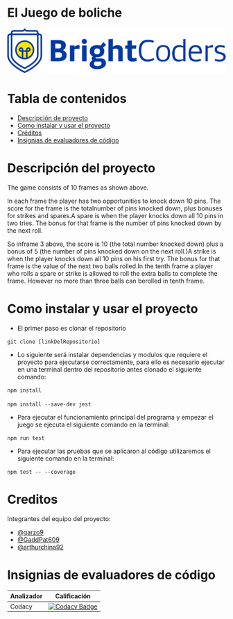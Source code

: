 # El Juego de boliche
![BrightCoders Logo](img/logo.png)

# Tabla de contenidos
  - [Descripción de proyecto](#descripción-del-proyecto)
  - [Como instalar y usar el proyecto](#como-instalar-y-usar-el-proyecto)
  - [Créditos](#creditos)
  - [Insignias de evaluadores de código](#insignias-de-evaluadores-de-código)

# Descripción del proyecto
The game consists of 10 frames as shown above. 

In each frame the player has two opportunities to knock down 10 pins. The score for the frame is the totalnumber of pins knocked down, plus bonuses for strikes and spares.A spare is when the player knocks down all 10 pins in two tries. The bonus for that frame is the number of pins knocked down by the next roll. 

So inframe 3 above, the score is 10 (the total number knocked down) plus a bonus of 5 (the number of pins knocked down on the next roll.)A strike is when the player knocks down all 10 pins on his first try. The bonus for that frame is the value of the next two balls rolled.In the tenth frame a player who rolls a spare or strike is allowed to roll the extra balls to complete the frame. However no more than three balls can berolled in tenth frame.

# Como instalar y usar el proyecto
- El primer paso es clonar el repositorio
``` 
git clone [linkDelRepositorio] 
```

- Lo siguiente será instalar dependencias y modulos que requiere el proyecto para ejecutarse correctamente, para ello es necesario ejecutar en una terminal dentro del repositorio antes clonado el siguiente comando:
```
npm install

npm install --save-dev jest

```

- Para ejecutar el funcionamiento principal del programa y empezar el juego se ejecuta el siguiente comando en la terminal:
``` 
npm run test
```

- Para ejecutar las pruebas que se aplicaron al código utilizaremos el siguiente comando en la terminal:
``` 
npm test -- --coverage
```

# Creditos
Integrantes del equipo del proyecto:
- [@garzo9](https://github.com/garzo94)
- [@GaddPat609](https://github.com/GaddPat609)
- [@arthurchina92](https://github.com/arthurchina92)

# Insignias de evaluadores de código
| Analizador   | Calificación |
| ------------- | ------------- |
| Codacy   | [![Codacy Badge](https://app.codacy.com/project/badge/Grade/2735dea8c0de41319f265026656a209a)](https://www.codacy.com/gh/BrightCoders-Institute/tmp-BCDIC22-RN-juego-boliche-js-team3/dashboard?utm_source=github.com&utm_medium=referral&utm_content=BrightCoders-Institute/tmp-BCDIC22-RN-juego-boliche-js-team3&utm_campaign=Badge_Grade)  |
